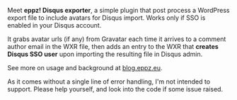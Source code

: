 Meet **eppz! Disqus exporter**, a simple plugin that post process a
WordPress export file to include avatars for Disqus import. Works only
if SSO is enabled in your Disqus account.

It grabs avatar urls (if any) from Gravatar each time it arrives to a
comment author email in the WXR file, then adds an entry to the WXR that
**creates Disqus SSO user** upon importing the resulting file in Disqus admin.

 See more on usage and background at [blog.eppz.eu](http://eppz.eu/blog/import-wordpress-comment-avatars-disqus/).

As it comes without a single line of error handling, I'm not intended to support.
Please help yourself, and look into the code if some issue raised.